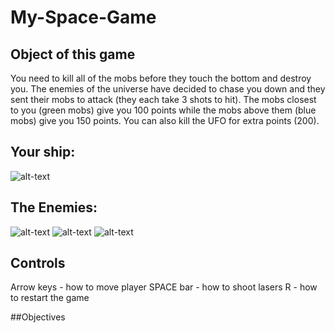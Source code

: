 # My-Space-Game

## Object of this game

You need to kill all of the mobs before they touch the bottom and destroy you. The enemies of the universe have decided to chase you down and they sent their mobs to attack (they each take 3 shots to hit). The mobs closest to you (green mobs) give you 100 points while the mobs above them (blue mobs) give you 150 points. You can also kill the UFO for extra points (200). 

## Your ship:

![alt-text](https://raw.github.com/achen6159/My-Space-Game/master/Assets/Images/Ships/playerShip2_blue.png "Ship")

## The Enemies:

![alt-text](https://raw.github.com/achen6159/My-Space-Game/master/Assets/Images/Enemies/enemyGreen1.png "Green Mob")
![alt-text](https://raw.github.com/achen6159/My-Space-Game/master/Assets/Images/Enemies/enemyBlue3.png "Blue Mob")
![alt-text](https://raw.github.com/achen6159/My-Space-Game/master/Assets/Images/Enemies/ufoBlue.png "UFO")

## Controls

Arrow keys - how to move player
SPACE bar - how to shoot lasers
R - how to restart the game 

##Objectives


